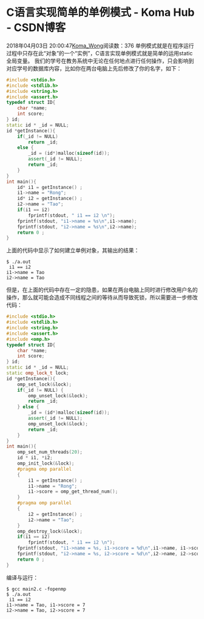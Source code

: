 # C语言实现简单的单例模式 - Koma Hub - CSDN博客
2018年04月03日 20:00:47[Koma_Wong](https://me.csdn.net/Rong_Toa)阅读数：376
单例模式就是在程序运行过程中只存在此“对象”的一个“实例”，C语言实现单例模式就是简单的运用static全局变量。
我们的学号在教务系统中无论在任何地点进行任何操作，只会影响到对应学号的数据库内容，比如你在两台电脑上先后修改了你的名字，如下：
```cpp
#include <stdio.h>
#include <stdlib.h>
#include <string.h>
#include <assert.h>
typedef struct ID{
    char *name;
    int score;    
} id;
static id * _id = NULL;
id *getInstance(){
    if(_id != NULL)
        return _id;
    else {
        _id = (id*)malloc(sizeof(id));
        assert(_id != NULL);
        return _id;
    }
}
int main(){
    id* i1 = getInstance() ;
    i1->name = "Rong";
    id* i2 = getInstance() ;
    i2->name = "Tao";
    if(i1 == i2)
        fprintf(stdout, " i1 == i2 \n");
    fprintf(stdout, "i1->name = %s\n",i1->name);
    fprintf(stdout, "i2->name = %s\n",i2->name);
    return 0 ;
}
```
上面的代码中显示了如何建立单例对象，其输出的结果：
```
$ ./a.out 
 i1 == i2 
i1->name = Tao
i2->name = Tao
```
但是，在上面的代码中存在一定的隐患，如果在两台电脑上同时进行修改用户名的操作，那么就可能会造成不同线程之间的等待从而导致死锁，所以需要进一步修改代码：
```cpp
#include <stdio.h>
#include <stdlib.h>
#include <string.h>
#include <assert.h>
#include <omp.h>
typedef struct ID{
    char *name;
    int score;    
} id;
static id * _id = NULL;
static omp_lock_t lock;
id *getInstance(){
    omp_set_lock(&lock);
    if(_id != NULL) {
        omp_unset_lock(&lock);
        return _id;
    } else {
        _id = (id*)malloc(sizeof(id));
        assert(_id != NULL);
        omp_unset_lock(&lock);
        return _id;
    }
}
int main(){
    omp_set_num_threads(20);
    id * i1, *i2;
    omp_init_lock(&lock);
    #pragma omp parallel
    {
        i1 = getInstance() ;
        i1->name = "Rong";
        i1->score = omp_get_thread_num();
    }
    #pragma omp parallel 
    {
        i2 = getInstance() ;
        i2->name = "Tao";
    }
    omp_destroy_lock(&lock);
    if(i1 == i2)
        fprintf(stdout, " i1 == i2 \n");
    fprintf(stdout, "i1->name = %s, i1->score = %d\n",i1->name, i1->score);
    fprintf(stdout, "i2->name = %s, i2->score = %d\n",i2->name, i2->score);
    return 0 ;
}
```
编译与运行：
```
$ gcc main2.c -fopenmp
$ ./a.out 
 i1 == i2 
i1->name = Tao, i1->score = 7
i2->name = Tao, i2->score = 7
```
